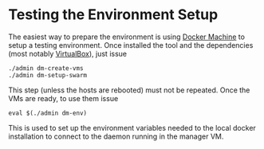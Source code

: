 # Testing the Environment Setup

The easiest way to prepare the environment is using
[Docker Machine](https://docs.docker.com/machine/) to setup a testing
environment. Once installed the tool and the dependencies (most notably
[VirtualBox](https://www.virtualbox.org/)), just issue

    ./admin dm-create-vms
    ./admin dm-setup-swarm

This step (unless the hosts are rebooted) must not be repeated.
Once the VMs are ready, to use them issue

    eval $(./admin dm-env)

This is used to set up the environment variables needed to the local docker
installation to connect to the daemon running in the manager VM.

